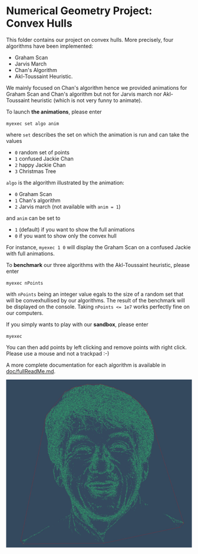 Numerical Geometry Project: Convex Hulls
========================================

This folder contains our project on convex hulls.
More precisely, four algorithms have been implemented:
 * Graham Scan
 * Jarvis March
 * Chan's Algorithm
 * Akl-Toussaint Heuristic.
 
We mainly focused on Chan's algorithm hence we provided animations for Graham Scan and Chan's algorithm but not for Jarvis march nor Akl-Toussaint heuristic (which is not very funny to animate).

To launch **the animations**, please enter 

`myexec set algo anim`

where `set` describes the set on which the animation is run and can take the values
 * `0` random set of points
 * `1` confused Jackie Chan
 * `2` happy Jackie Chan
 * `3` Christmas Tree 
 
`algo` is the algorithm illustrated by the animation:
 * `0` Graham Scan
 * `1` Chan's algorithm
 * `2` Jarvis march (not available with `anim = 1`)
 
 and `anim` can be set to
  * `1` (default) if you want to show the full animations
  * `0` if you want to show only the convex hull
 
For instance, `myexec 1 0` will display the Graham Scan on a confused Jackie with full animations.
 
To **benchmark** our three algorithms with the Akl-Toussaint heuristic, please enter

`myexec nPoints`

with `nPoints` being an integer value egals to the size of a random set that will be convexhullised by our algorithms. The result of the benchmark will be displayed on the console. Taking `nPoints <= 1e7` works perfectly fine on our computers.

If you simply wants to play with our **sandbox**, please enter

`myexec`

You can then add points by left clicking and remove points with right click. Please use a mouse and not a trackpad :-)


A more complete documentation for each algorithm is available in [doc/fullReadMe.md](doc/fullReadMe.md).

![](doc/chan.jpg)


<!--
It should contain:
 * this file (**README.md**)
 * the description of the structure of the program in **CMakeLists.txt**
 * a **src** directory containing the the source code of your program
 * a **doc** directory containing more documentation
 * a **deps** directory containing the BOV library

See [doc/COMPILING.md](doc/COMPILING.md) for a step by step tutorial
on how to build the program.

See [doc/tutorial.md](doc/tutorial.md) for a step by step tutorial on
how to use the BOV library.

See [deps/BOV/include/BOV.h](deps/BOV/include/BOV.h)
for help on the BOV library functions.

See [deps/BOV/examples/](deps/BOV/examples/) for more
examples using the BOV library

-->
